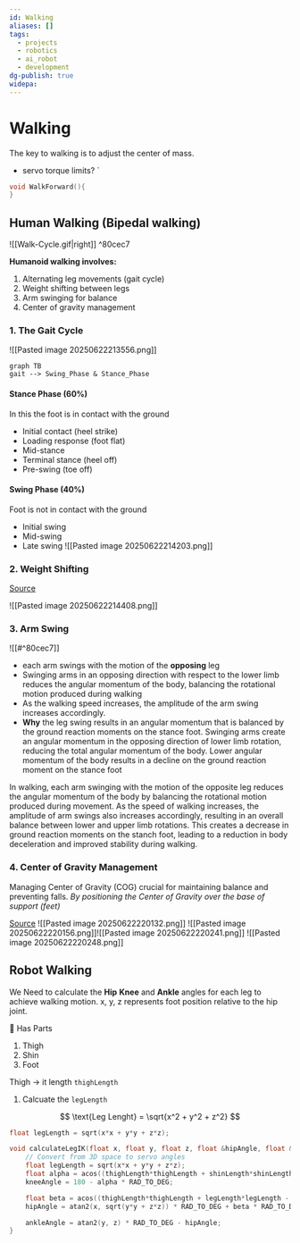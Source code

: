 ```yaml
---
id: Walking
aliases: []
tags:
  - projects
  - robotics
  - ai_robot
  - development
dg-publish: true
widepa: 
---
```

# Walking

The key to walking is to adjust the center of mass.

- servo torque limits?
  `

```cpp
void WalkForward(){
}

```

## Human Walking (Bipedal walking)

![[Walk-Cycle.gif|right]] ^80cec7

**Humanoid walking involves:**

1. Alternating leg movements (gait cycle)
2. Weight shifting between legs
3. Arm swinging for balance
4. Center of gravity management

### 1. The Gait Cycle

![[Pasted image 20250622213556.png]]

```mermaid
graph TB
gait --> Swing_Phase & Stance_Phase

```

#### Stance Phase (60%)

In this the foot is in contact with the ground

- Initial contact (heel strike)
- Loading response (foot flat)
- Mid-stance
- Terminal stance (heel off)
- Pre-swing (toe off)

#### Swing Phase (40%)

Foot is not in contact with the ground

- Initial swing
- Mid-swing
- Late swing
  ![[Pasted image 20250622214203.png]]

### 2. Weight Shifting

[Source](https://www.med.umich.edu/1libr/PMR/BalanceExercises/Weight%20Shifting%20-%20Side%20to%20Side.pdf)

![[Pasted image 20250622214408.png]]

### 3. Arm Swing

![[#^80cec7]]

- each arm swings with the motion of the **opposing** leg
- Swinging arms in an opposing direction with respect to the lower limb reduces the angular momentum of the body, balancing the rotational motion produced during walking
- As the walking speed increases, the amplitude of the arm swing increases accordingly.
- **Why**
  the leg swing results in an angular momentum that is balanced by the ground reaction moments on the stance foot. Swinging arms create an angular momentum in the opposing direction of lower limb rotation, reducing the total angular momentum of the body. Lower angular momentum of the body results in a decline on the ground reaction moment on the stance foot

In walking, each arm swinging with the motion of the opposite leg reduces the angular momentum of the body by balancing the rotational motion produced during movement. As the speed of walking increases, the amplitude of arm swings also increases accordingly, resulting in an overall balance between lower and upper limb rotations. This creates a decrease in ground reaction moments on the stanch foot, leading to a reduction in body deceleration and improved stability during walking.

### 4. Center of Gravity Management

Managing Center of Gravity (COG) crucial for maintaining balance and preventing falls. _By positioning the Center of Gravity over the base of support (feet)_

[Source](https://en.egaco.com/11537/)
![[Pasted image 20250622220132.png]]
![[Pasted image 20250622220156.png]]![[Pasted image 20250622220241.png]]
![[Pasted image 20250622220248.png]]

## Robot Walking

We Need to calculate the **Hip** **Knee** and **Ankle** angles for each leg to achieve walking motion.
x, y, z represents foot position relative to the hip joint.

🦵 Has Parts

1. Thigh
2. Shin
3. Foot

Thigh -> it length `thighLength`

1. Calcuate the `legLength`

$$
\text{Leg Lenght} = \sqrt{x^2 + y^2 + z^2}
$$

```cpp
float legLength = sqrt(x*x + y*y + z*z);

```

```cpp
void calculateLegIK(float x, float y, float z, float &hipAngle, float &kneeAngle, float &ankleAngle) {
    // Convert from 3D space to servo angles
    float legLength = sqrt(x*x + y*y + z*z);
    float alpha = acos((thighLength*thighLength + shinLength*shinLength - legLength*legLength) / (2*thighLength*shinLength));
    kneeAngle = 180 - alpha * RAD_TO_DEG;

    float beta = acos((thighLength*thighLength + legLength*legLength - shinLength*shinLength) / (2*thighLength*legLength));
    hipAngle = atan2(x, sqrt(y*y + z*z)) * RAD_TO_DEG + beta * RAD_TO_DEG;

    ankleAngle = atan2(y, z) * RAD_TO_DEG - hipAngle;
}

```

